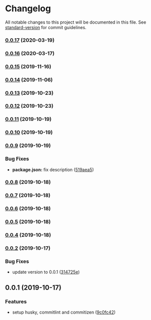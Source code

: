 # Changelog

All notable changes to this project will be documented in this file. See [standard-version](https://github.com/conventional-changelog/standard-version) for commit guidelines.

### [0.0.17](https://github.com/SandroMiguel/standard-commit/compare/v0.0.16...v0.0.17) (2020-03-19)

### [0.0.16](https://github.com/SandroMiguel/standard-commit/compare/v0.0.15...v0.0.16) (2020-03-17)

### [0.0.15](https://github.com/SandroMiguel/standard-commit/compare/v0.0.14...v0.0.15) (2019-11-16)

### [0.0.14](https://github.com/SandroMiguel/standard-commit/compare/v0.0.13...v0.0.14) (2019-11-06)

### [0.0.13](https://github.com/SandroMiguel/standard-commit/compare/v0.0.12...v0.0.13) (2019-10-23)

### [0.0.12](https://github.com/SandroMiguel/standard-commit/compare/v0.0.11...v0.0.12) (2019-10-23)

### [0.0.11](https://github.com/SandroMiguel/standard-commit/compare/v0.0.10...v0.0.11) (2019-10-19)

### [0.0.10](https://github.com/SandroMiguel/standard-commit/compare/v0.0.9...v0.0.10) (2019-10-19)

### [0.0.9](https://github.com/SandroMiguel/standard-commit/compare/v0.0.8...v0.0.9) (2019-10-19)


### Bug Fixes

* **package.json:** fix description ([519aea5](https://github.com/SandroMiguel/standard-commit/commit/519aea5056d808a0bc7c7b7e536f0fadc3d85b2a))

### [0.0.8](https://github.com/SandroMiguel/standard-commit/compare/v0.0.7...v0.0.8) (2019-10-18)

### [0.0.7](https://github.com/SandroMiguel/standard-commit/compare/v0.0.6...v0.0.7) (2019-10-18)

### [0.0.6](https://github.com/SandroMiguel/standard-commit/compare/v0.0.5...v0.0.6) (2019-10-18)

### [0.0.5](https://github.com/SandroMiguel/standard-commit/compare/v0.0.4...v0.0.5) (2019-10-18)

### [0.0.4](https://github.com/SandroMiguel/standard-commit/compare/v0.0.3...v0.0.4) (2019-10-18)

### [0.0.2](https://github.com/SandroMiguel/standard-commit/compare/v1.1.0...v0.0.2) (2019-10-17)


### Bug Fixes

* update version to 0.0.1 ([314725e](https://github.com/SandroMiguel/standard-commit/commit/314725ef8c574ae6b0a1fab635f1468317153a6f))

## 0.0.1 (2019-10-17)


### Features

* setup husky, commitlint and commitizen ([9c0fc42](https://github.com/SandroMiguel/standard-commit/commit/9c0fc4298a76d4e9a8faf499d2a9e37fc2849cda))
